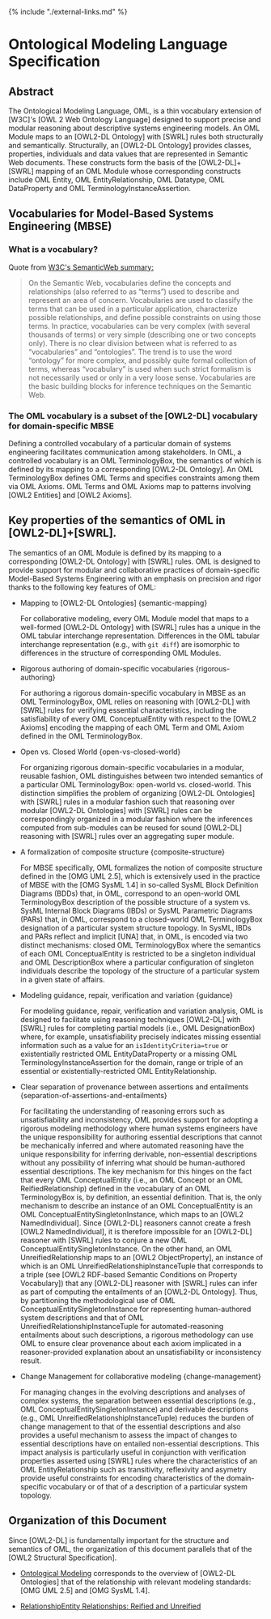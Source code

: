 {% include "./external-links.md" %}

# Ontological Modeling Language Specification

## Abstract

The Ontological Modeling Language, OML, is a thin vocabulary extension of [W3C]'s [OWL 2 Web Ontology Language] 
designed to support precise and modular reasoning about descriptive systems engineering models. An OML Module
maps to an [OWL2-DL Ontology] with [SWRL] rules both structurally and semantically. Structurally, an [OWL2-DL Ontology] provides 
classes, properties, individuals and data values that are represented in Semantic Web documents. These constructs
form the basis of the [OWL2-DL]+[SWRL] mapping of an OML Module whose corresponding constructs include
OML Entity, OML EntityRelationship, OML Datatype,  OML DataProperty and OML TerminologyInstanceAssertion.

## Vocabularies for Model-Based Systems Engineering (MBSE)

### What is a vocabulary?

Quote from [W3C's SemanticWeb summary:](https://www.w3.org/standards/semanticweb/ontology#summary "What is a vocabulary?")
> On the Semantic Web, vocabularies define the concepts and relationships (also referred to as “terms”) used to describe and represent an area of concern. 
Vocabularies are used to classify the terms that can be used in a particular application, characterize possible relationships, and define possible constraints on using those terms. 
In practice, vocabularies can be very complex (with several thousands of terms) or very simple (describing one or two concepts only). 
There is no clear division between what is referred to as “vocabularies” and “ontologies”. 
The trend is to use the word “ontology” for more complex, and possibly quite formal collection of terms, 
whereas “vocabulary” is used when such strict formalism is not necessarily used or only in a very loose sense. 
Vocabularies are the basic building blocks for inference techniques on the Semantic Web.

### The OML vocabulary is a subset of the [OWL2-DL] vocabulary for domain-specific MBSE

Defining a controlled vocabulary of a particular domain of systems engineering facilitates communication among stakeholders.
In OML, a controlled vocabulary is an OML TerminologyBox, the semantics of which is defined by its mapping to a corresponding [OWL2-DL Ontology].
An OML TerminologyBox defines OML Terms and specifies constraints among them via OML Axioms.
OML Terms and OML Axioms map to patterns involving [OWL2 Entities] and [OWL2 Axioms].

## Key properties of the semantics of OML in [OWL2-DL]+[SWRL].

The semantics of an OML Module is defined by its mapping to a corresponding [OWL2-DL Ontology] with [SWRL] rules.
OML is designed to provide support for modular and collaborative practices of domain-specific Model-Based Systems Engineering
with an emphasis on precision and rigor thanks to the following key features of OML:

- Mapping to [OWL2-DL Ontologies] {semantic-mapping}

  For collaborative modeling, every OML Module model that maps to a well-formed [OWL2-DL Ontology] with [SWRL] rules has a unique 
  in the OML tabular interchange representation. Differences in the OML tabular interchange representation (e.g., with `git diff`)
  are isomorphic to differences in the structure of corresponding OML Modules.
  
- Rigorous authoring of domain-specific vocabularies {rigorous-authoring}

  For authoring a rigorous domain-specific vocabulary in MBSE as an OML TerminologyBox, OML relies on reasoning with [OWL2-DL] with [SWRL] rules
  for verifying essential characteristics, including the satisfiability of every OML ConceptualEntity with respect to
  the [OWL2 Axioms] encoding the mapping of each OML Term and OML Axiom defined in the OML TerminologyBox.

- Open vs. Closed World {open-vs-closed-world}

  For organizing rigorous domain-specific vocabularies in a modular, reusable fashion, OML distinguishes between two intended
  semantics of a particular OML TerminologyBox: open-world vs. closed-world. This distinction simplifies the problem
  of organizing [OWL2-DL Ontologies] with [SWRL] rules in a modular fashion such that reasoning over 
  modular [OWL2-DL Ontologies] with [SWRL] rules can be correspondingly organized in a modular fashion 
  where the inferences computed from sub-modules can be reused for sound [OWL2-DL] reasoning with [SWRL] rules 
  over an aggregating super module.
  
- A formalization of composite structure {composite-structure}

  For MBSE specifically, OML formalizes the notion of composite structure defined in the [OMG UML 2.5], which is
  extensively used in the practice of MBSE with the [OMG SysML 1.4] in so-called SysML Block Definition Diagrams (BDDs)
  that, in OML, correspond to an open-world OML TerminologyBox description of the possible structure of a system vs. 
  SysML Internal Block Diagrams (IBDs) or SysML Parametric Diagrams (PARs) that, in OML, correspond to a closed-world
  OML TerminologyBox designation of a particular system structure topology. In SysML, IBDs and PARs reflect
  and implicit [UNA] that, in OML, is encoded via two distinct mechanisms: closed OML TerminologyBox where
  the semantics of each OML ConceptualEntity is restricted to be a singleton individual and OML DescriptionBox where
  a particular configuration of singleton individuals describe the topology of the structure of a particular system
  in a given state of affairs.
  
- Modeling guidance, repair, verification and variation {guidance}

  For modeling guidance, repair, verification and variation analysis, OML is designed to facilitate using reasoning techniques
  [OWL2-DL] with [SWRL] rules for completing partial models (i.e., OML DesignationBox) where, for example, unsatisfiability precisely
  indicates missing essential information such as a value for an `isIdentityCriteria=true` or existentially restricted OML EntityDataProperty or
  a missing OML TerminologyInstanceAssertion for the domain, range or triple of an essential or existentially-restricted OML EntityRelationship.

- Clear separation of provenance between assertions and entailments {separation-of-assertions-and-entailments}
 
  For facilitating the understanding of reasoning errors such as unsatisfiability and inconsistency, OML provides support
  for adopting a rigorous modeling methodology where human systems engineers have the unique responsibility for authoring essential descriptions
  that cannot be mechanically inferred and where automated reasoning have the unique responsibility for inferring derivable, non-essential
  descriptions without any possibility of inferring what should be human-authored essential descriptions. The key mechanism
  for this hinges on the fact that every OML ConceptualEntity (i.e., an OML Concept or an OML ReifiedRelationship) defined 
  in the vocabulary of an OML TerminologyBox is, by definition, an essential definition. That is, the only mechanism
  to describe an instance of an OML ConceptualEntity is an OML ConceptualEntitySingletonInstance, which maps to an [OWL2 NamedIndividual].
  Since [OWL2-DL] reasoners cannot create a fresh [OWL2 NamedIndividual], it is therefore impossible for an [OWL2-DL] reasoner with [SWRL] rules
  to conjure a new OML ConceptualEntitySingletonInstance. On the other hand, an OML UnreifiedRelationship maps to an [OWL2 ObjectProperty],
  an instance of which is an OML UnreifiedRelationshipInstanceTuple that corresponds to a triple (see [OWL2 RDF-based Semantic Conditions on Property Vocabulary])
  that any [OWL2-DL] reasoner with [SWRL] rules can infer as part of computing the entailments of an [OWL2-DL Ontology].
  Thus, by partitioning the methodological use of OML ConceptualEntitySingletonInstance for representing human-authored system descriptions
  and that of OML UnreifiedRelationshipInstanceTuple for automated-reasoning entailments about such descriptions, a rigorous methodology
  can use OML to ensure clear provenance about each axiom implicated in a reasoner-provided explanation about an unsatisfiability or inconsistency result.

- Change Management for collaborative modeling {change-management}

  For managing changes in the evolving descriptions and analyses of complex systems, 
  the separation between essential descriptions (e.g., OML ConceptualEntitySingletonInstance) and derivable descriptions (e.g., OML UnreifiedRelationshipInstanceTuple)
  reduces the burden of change management to that of the essential descriptions and also provides a useful mechanism to assess the impact of changes
  to essential descriptions have on entailed non-essential descriptions. This impact analysis is particularly useful in conjunction with 
  verification properties asserted using [SWRL] rules where the characteristics of an OML EntityRelationship such as transitivity,
  reflexivity and asymetry provide useful constraints for encoding characteristics of the domain-specific vocabulary or of that of a description
  of a particular system topology.

## Organization of this Document

Since [OWL2-DL] is fundamentally important for the structure and semantics of OML,
the organization of this document parallels that of the [OWL2 Structural Specification].

- [Ontological Modeling](OntologicalModeling.md) corresponds to the overview of [OWL2-DL Ontologies] 
  that of the relationship with relevant modeling standards: [OMG UML 2.5] and [OMG SysML 1.4].

- [RelationshipEntity Relationships: Reified and Unreified](EntityRelationships-Reified-and-Unreified.md)
